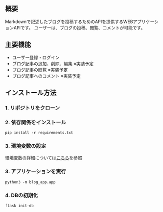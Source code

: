 ## 概要
Markdownで記述したブログを投稿するためのAPIを提供するWEBアプリケーションAPIです。
ユーザーは、ブログの投稿、閲覧、コメントが可能です。

## 主要機能
- ユーザー登録・ログイン
- ブログ記事の追加、削除、編集 ※実装予定
- ブログ記事の閲覧 ※実装予定
- ブログ記事へのコメント ※実装予定

## インストール方法
### 1. リポジトリをクローン
### 2. 依存関係をインストール
```
pip install -r requirements.txt
```
### 3. 環境変数の設定
環境変数の詳細については[こちら](docker/README.md)を参照

### 3. アプリケーションを実行
```
python3 -m blog_app.app
```

### 4. DBの初期化
```
flask init-db
```
